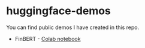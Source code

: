 # huggingface-demos

You can find public demos I have created in this repo.

- FinBERT - [Colab notebook](https://bit.ly/raj_finbert)
